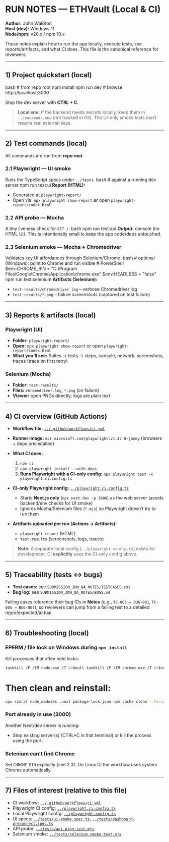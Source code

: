 # RUN NOTES — ETHVault (Local & CI)

**Author:** John Waldron  
**Host (dev):** Windows 11  
**Node/npm:** v20.x / npm 10.x

These notes explain how to run the app locally, execute tests, see reports/artifacts, and what CI does. This file is the canonical reference for reviewers.

---

## 1) Project quickstart (local)
bash # from repo root npm install npm run dev # browse http://localhost:3000
`

Stop the dev server with **CTRL + C**.

> **Local env:** If the backend needs secrets locally, keep them in `../backend/.env` (not tracked in Git). The UI-only smoke tests don’t require real external keys.

---

## 2) Test commands (local)

All commands are run from **repo root**.

### 2.1 Playwright — UI smoke

Runs the TypeScript specs under `../tests`.
bash # against a running dev server npm run test:ui
**Report (HTML):**

* Generated at `playwright-report/`
* Open via: `npx playwright show-report` **or** open `playwright-report/index.html`

### 2.2 API probe — Mocha

A tiny liveness check for `GET /`.
bash npm run test:api
**Output:** console (no HTML UI). This is intentionally small to keep the app code/deps untouched.

### 2.3 Selenium smoke — Mocha + Chromedriver

Validates key UI affordances through Selenium/Chrome.
bash # optional (Windows): point to Chrome and run visible # PowerShell $env:CHROME_BIN = "C:\Program Files\Google\Chrome\Application\chrome.exe" $env:HEADLESS = "false" npm run test:selenium
**Artifacts (Selenium):**

* `test-results/chromedriver.log` – verbose Chromedriver log
* `test-results/*.png` – failure screenshots (captured on test failure)

---

## 3) Reports & artifacts (local)

### Playwright (UI)

* **Folder:** `playwright-report/`
* **Open:** `npx playwright show-report` or open `playwright-report/index.html`
* **What you’ll see:** Suites → tests → steps, console, network, screenshots, traces (trace on first retry)

### Selenium (Mocha)

* **Folder:** `test-results/`
* **Files:** `chromedriver.log`, `*.png` (on failure)
* **Viewer:** open PNGs directly; logs are plain text

---

## 4) CI overview (GitHub Actions)

* **Workflow file:** [`../.github/workflows/ci.yml`](../.github/workflows/ci.yml)

* **Runner image:** `mcr.microsoft.com/playwright:v1.47.0-jammy` (browsers + deps preinstalled)

* **What CI does:**

  1. `npm ci`
  2. `npx playwright install --with-deps`
  3. **Runs Playwright with a CI-only config:**
     `npx playwright test -c playwright.ci.config.ts`

* **CI-only Playwright config:** [`../playwright.ci.config.ts`](../playwright.ci.config.ts)

  * Starts **Next.js only** (`npx next dev -p 3000`) as the web server (avoids backend/env checks for UI smoke)
  * Ignores Mocha/Selenium files (`*.mjs`) so Playwright doesn’t try to run them

* **Artifacts uploaded per run (Actions → Artifacts):**

  * `playwright-report` (HTML)
  * `test-results` (screenshots, logs, traces)

> **Note:** A separate local config (`../playwright.config.ts`) exists for development. CI **explicitly** uses the CI-only config above.

---

## 5) Traceability (tests ↔ bugs)

* **Test cases:** see `SUBMISSION_JDW_QA_NOTES/TESTCASES.csv`
* **Bug log:** see `SUBMISSION_JDW_QA_NOTES/BUGS.md`

Failing cases reference their bug IDs in **Notes** (e.g., `TC-003 → BUG-001`, `TC-005 → BUG-004`), so reviewers can jump from a failing test to a detailed repro/expected/actual.

---

## 6) Troubleshooting (local)

### EPERM / file lock on Windows during `npm install`

Kill processes that often hold locks:
```bash
taskkill /F /IM node.exe /T 2>$null taskkill /F /IM chrome.exe /T 2>$null taskkill /F /IM chromedriver.exe /T 2>$null
```

# Then clean and reinstall:
```bash
npx rimraf node_modules .next package-lock.json npm cache clean --force npm install
```
### Port already in use (3000)

Another Next/dev server is running:

* Stop existing server(s) (CTRL+C in that terminal) or kill the process using the port.

### Selenium can’t find Chrome

Set `CHROME_BIN` explicitly (see 2.3). On Linux CI the workflow uses system Chrome automatically.

---

## 7) Files of interest (relative to this file)

* CI workflow: [`../.github/workflows/ci.yml`](../.github/workflows/ci.yml)
* Playwright CI config: [`../playwright.ci.config.ts`](../playwright.ci.config.ts)
* Local Playwright config: [`../playwright.config.ts`](../playwright.config.ts)
* UI specs: [`../tests/ui-smoke.spec.ts`](../tests/ui-smoke.spec.ts), [`../tests/dashboard-preconnect.spec.ts`](../tests/dashboard-preconnect.spec.ts)
* API probe: [`../tests/api.ping.test.mjs`](../tests/api.ping.test.mjs)
* Selenium smoke: [`../tests/selenium.smoke.test.mjs`](../tests/selenium.smoke.test.mjs)
